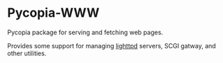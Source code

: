 Pycopia-WWW
===========

Pycopia package for serving and fetching web pages.

Provides some support for managing [lighttpd](http://www.lighttpd.net/)
servers, SCGI gatway, and other utilities.

